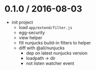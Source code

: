 
0.1.0 / 2016-08-03
==================
  * init project
    - load `app/extend/filter.js`
    - egg-security
    - view helper
    - fill nunjucks build-in filters to helper
    - diff with @ali/nunjucks
      - dep on latest nunjucks version
      - loadpath -> dir
      - not listen watcher event
    

